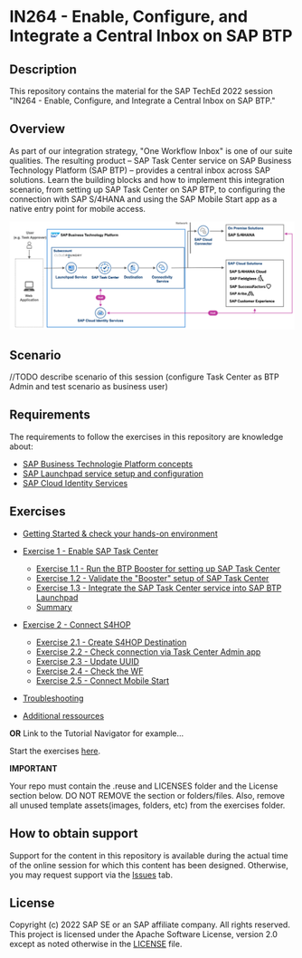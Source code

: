 # IN264 - Enable, Configure, and Integrate a Central Inbox on SAP BTP

## Description

This repository contains the material for the SAP TechEd 2022 session "IN264 - Enable, Configure, and Integrate a Central Inbox on SAP BTP."

## Overview

As part of our integration strategy, "One Workflow Inbox" is one of our suite qualities. The resulting product – SAP Task Center service on SAP Business Technology Platform (SAP BTP) – provides a central inbox across SAP solutions. Learn the building blocks and how to implement this integration scenario, from setting up SAP Task Center on SAP BTP, to configuring the connection with SAP S/4HANA and using the SAP Mobile Start app as a native entry point for mobile access. 

![SAP BTP Solution Diagram - SAP Task Center](images/taskcenter_scenario_btp_solution_diagram.png)

## Scenario

//TODO describe scenario of this session (configure Task Center as BTP Admin and test scenario as business user)
## Requirements

The requirements to follow the exercises in this repository are knowledge about:

- [SAP Business Technologie Platform concepts](https://help.sap.com/docs/BTP/65de2977205c403bbc107264b8eccf4b/73beb06e127f4e47b849aa95344aabe1.html)
- [SAP Launchpad service setup and configuration](https://help.sap.com/docs/Launchpad_Service/8c8e1958338140699bd4811b37b82ece/9db48fa44f7e4c62a01bc74c82e74e07.html)
- [SAP Cloud Identity Services](https://help.sap.com/docs/SAP_CLOUD_IDENTITY)

## Exercises

- [Getting Started & check your hands-on environment ](exercises/ex0/)
- [Exercise 1 - Enable SAP Task Center](exercises/ex1/)
    - [Exercise 1.1 - Run the BTP Booster for setting up SAP Task Center](exercises/ex1#exercise-11-execute-the-sap-task-center-booster)
    - [Exercise 1.2 - Validate the "Booster" setup of SAP Task Center](exercises/ex1#exercise-12-validate-the-the-booster-setup-of-sap-task-center)
    - [Exercise 1.3 - Integrate the SAP Task Center service into SAP BTP Launchpad ](exercises/ex1#exercise-13-integrate-the-sap-task-center-service-into-sap-btp-launchpad)
    - [Summary](exercises/ex1#summary)
    
- [Exercise 2 - Connect S4HOP](exercises/ex2/)
    - [Exercise 2.1 - Create S4HOP Destination](exercises/ex2#exercise-21-sub-exercise-1-description)
    - [Exercise 2.2 - Check connection via Task Center Admin app](exercises/ex2#exercise-22-sub-exercise-2-description)
    - [Exercise 2.3 - Update UUID](exercises/ex2#exercise-22-sub-exercise-2-description)
    - [Exercise 2.4 - Check the WF](exercises/ex2#exercise-22-sub-exercise-2-description)
    - [Exercise 2.5 - Connect Mobile Start](exercises/ex2#exercise-22-sub-exercise-2-description)
- [Troubleshooting](exercises/ex2/)
- [Additional ressources](exercises/ex2/)

  
**OR** Link to the Tutorial Navigator for example...

Start the exercises [here](https://developers.sap.com/tutorials/abap-environment-trial-onboarding.html).

**IMPORTANT**

Your repo must contain the .reuse and LICENSES folder and the License section below. DO NOT REMOVE the section or folders/files. Also, remove all unused template assets(images, folders, etc) from the exercises folder. 

## How to obtain support

Support for the content in this repository is available during the actual time of the online session for which this content has been designed. Otherwise, you may request support via the [Issues](../../issues) tab.

## License
Copyright (c) 2022 SAP SE or an SAP affiliate company. All rights reserved. This project is licensed under the Apache Software License, version 2.0 except as noted otherwise in the [LICENSE](LICENSES/Apache-2.0.txt) file.
